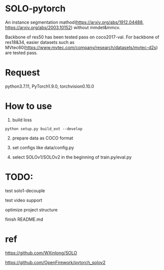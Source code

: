 # SOLO-pytorch
An instance segmentation mathod(https://arxiv.org/abs/1912.04488, https://arxiv.org/abs/2003.10152) without mmdet&mmcv.

Backbone of res50 has been tested pass on coco2017-val. For backbone of res18&34, easier datasets such as MVtec60(https://www.mvtec.com/company/research/datasets/mvtec-d2s) are tested pass.

# Request

python3.7.11, PyTorch1.9.0, torchvision0.10.0

# How to use
1. build loss
```
python setup.py build_ext --develop
```

2. prepare data as COCO format

3. set configs like data/config.py

4. select SOLOv1/SOLOv2 in the beginning of train.py/eval.py

# TODO:
test solo1-decouple

test video support

optimize project structure

finish README.md

# ref

https://github.com/WXinlong/SOLO

https://github.com/OpenFirework/pytorch_solov2
